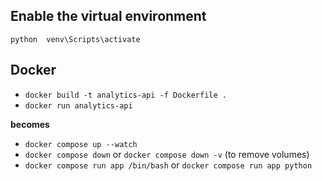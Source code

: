 ## Enable the virtual environment 

``python 
venv\Scripts\activate
``

## Docker 

- `docker build -t analytics-api -f Dockerfile .`
- `docker run analytics-api`

**becomes**

- `docker compose up --watch`
- `docker compose down` or `docker compose down -v` (to remove volumes)
- `docker compose run app /bin/bash` or `docker compose run app python` 